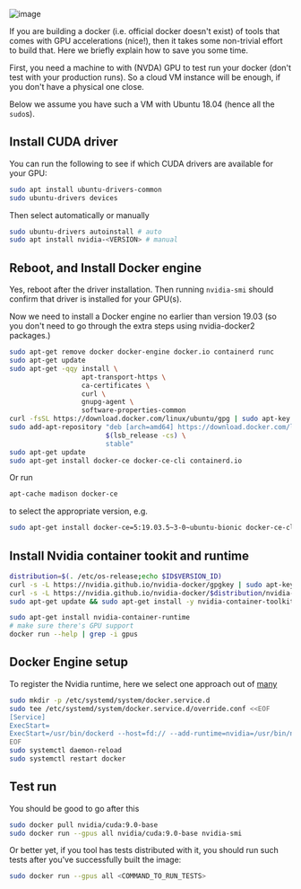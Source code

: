 ![image](https://cloud.githubusercontent.com/assets/3028125/12213714/5b208976-b632-11e5-8406-38d379ec46aa.png)

If you are building a docker (i.e. official docker doesn't exist) of tools that comes with GPU accelerations (nice!), then it takes some non-trivial effort to build that. Here we briefly explain how to save you some time.

First, you need a machine to with (NVDA) GPU to test run your docker (don't test with your production runs). So a cloud VM instance will be enough, if you don't have a physical one close. 

Below we assume you have such a VM with Ubuntu 18.04 (hence all the `sudo`s).

## Install CUDA driver

You can run the following to see if which CUDA drivers are available for your GPU:

```bash
sudo apt install ubuntu-drivers-common
sudo ubuntu-drivers devices
```

Then select automatically or manually

```bash
sudo ubuntu-drivers autoinstall # auto
sudo apt install nvidia-<VERSION> # manual
```

## Reboot, and Install Docker engine
Yes, reboot after the driver installation.
Then running `nvidia-smi` should confirm that driver is installed for your GPU(s).

Now we need to install a Docker engine no earlier than version 19.03 (so you don't need to go through the extra steps using nvidia-docker2 packages.)

```bash
sudo apt-get remove docker docker-engine docker.io containerd runc
sudo apt-get update
sudo apt-get -qqy install \
                  apt-transport-https \
                  ca-certificates \
                  curl \
                  gnupg-agent \
                  software-properties-common
curl -fsSL https://download.docker.com/linux/ubuntu/gpg | sudo apt-key add -
sudo add-apt-repository "deb [arch=amd64] https://download.docker.com/linux/ubuntu \
                        $(lsb_release -cs) \
                        stable"
sudo apt-get update
sudo apt-get install docker-ce docker-ce-cli containerd.io
```

Or run

```bash
apt-cache madison docker-ce
```
to select the appropriate version, e.g.

```bash
sudo apt-get install docker-ce=5:19.03.5~3-0~ubuntu-bionic docker-ce-cli=5:19.03.5~3-0~ubuntu-bionic containerd.io
```

## Install Nvidia container tookit and runtime

```bash
distribution=$(. /etc/os-release;echo $ID$VERSION_ID)
curl -s -L https://nvidia.github.io/nvidia-docker/gpgkey | sudo apt-key add -
curl -s -L https://nvidia.github.io/nvidia-docker/$distribution/nvidia-docker.list | sudo tee /etc/apt/sources.list.d/nvidia-docker.list
sudo apt-get update && sudo apt-get install -y nvidia-container-toolkit

sudo apt-get install nvidia-container-runtime
# make sure there's GPU support
docker run --help | grep -i gpus
```

## Docker Engine setup

To register the Nvidia runtime, here we select one approach out of [many](https://github.com/NVIDIA/nvidia-container-runtime#docker-engine-setup)

```bash
sudo mkdir -p /etc/systemd/system/docker.service.d
sudo tee /etc/systemd/system/docker.service.d/override.conf <<EOF
[Service]
ExecStart=
ExecStart=/usr/bin/dockerd --host=fd:// --add-runtime=nvidia=/usr/bin/nvidia-container-runtime
EOF
sudo systemctl daemon-reload
sudo systemctl restart docker
```

## Test run

You should be good to go after this

```bash
sudo docker pull nvidia/cuda:9.0-base
sudo docker run --gpus all nvidia/cuda:9.0-base nvidia-smi
```

Or better yet, if you tool has tests distributed with it, you should run such tests after you've successfully built the image:

```bash
sudo docker run --gpus all <COMMAND_TO_RUN_TESTS>
```